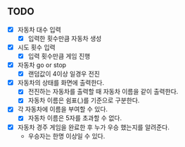 ## TODO
- [x] 자동차 대수 입력
  - [x] 입력한 횟수만큼 자동차 생성
- [x] 시도 횟수 입력
  - [x] 입력 횟수만큼 게임 진행
- [x] 자동차 go or stop
  - [x] 랜덤값이 4이상 일경우 전진
- [x] 자동차의 상태를 화면에 출력한다.
  - [x] 전진하는 자동차를 출력할 때 자동차 이름을 같이 출력한다.
  - [x] 자동차 이름은 쉼표(,)를 기준으로 구분한다.
- [x] 각 자동차에 이름을 부여할 수 있다.
  - [x] 자동차 이름은 5자를 초과할 수 없다.
- [x] 자동차 경주 게임을 완료한 후 누가 우승 했는지를 알려준다.
  - 우승자는 한명 이상일 수 있다.


  